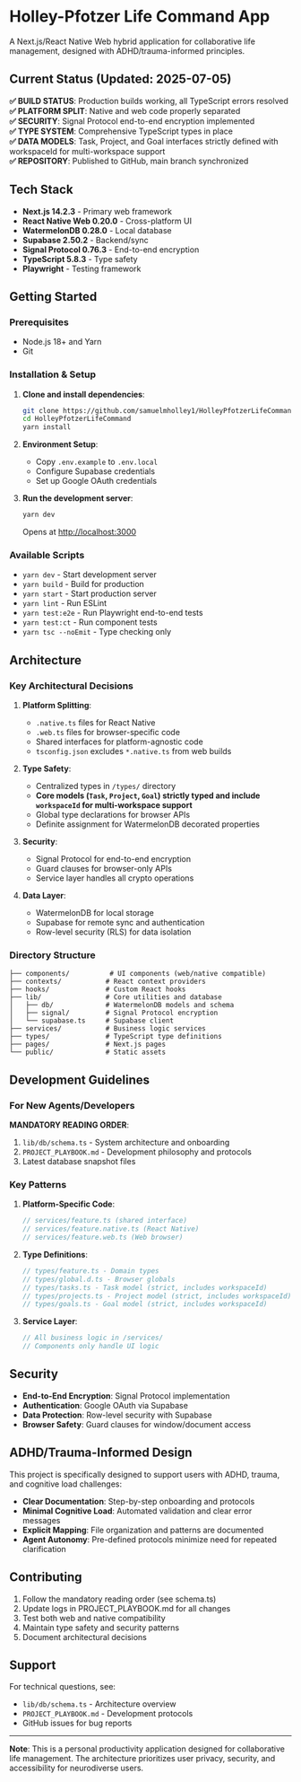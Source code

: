 # Holley-Pfotzer Life Command App

A Next.js/React Native Web hybrid application for collaborative life management, designed with ADHD/trauma-informed principles.

## Current Status (Updated: 2025-07-05)

**✅ BUILD STATUS**: Production builds working, all TypeScript errors resolved  
**✅ PLATFORM SPLIT**: Native and web code properly separated  
**✅ SECURITY**: Signal Protocol end-to-end encryption implemented  
**✅ TYPE SYSTEM**: Comprehensive TypeScript types in place  
**✅ DATA MODELS**: Task, Project, and Goal interfaces strictly defined with workspaceId for multi-workspace support  
**✅ REPOSITORY**: Published to GitHub, main branch synchronized  

## Tech Stack

- **Next.js 14.2.3** - Primary web framework
- **React Native Web 0.20.0** - Cross-platform UI
- **WatermelonDB 0.28.0** - Local database
- **Supabase 2.50.2** - Backend/sync
- **Signal Protocol 0.76.3** - End-to-end encryption
- **TypeScript 5.8.3** - Type safety
- **Playwright** - Testing framework

## Getting Started

### Prerequisites
- Node.js 18+ and Yarn
- Git

### Installation & Setup

1. **Clone and install dependencies**:
   ```bash
   git clone https://github.com/samuelmholley1/HolleyPfotzerLifeCommand.git
   cd HolleyPfotzerLifeCommand
   yarn install
   ```

2. **Environment Setup**:
   - Copy `.env.example` to `.env.local`
   - Configure Supabase credentials
   - Set up Google OAuth credentials

3. **Run the development server**:
   ```bash
   yarn dev
   ```
   Opens at [http://localhost:3000](http://localhost:3000)

### Available Scripts

- `yarn dev` - Start development server
- `yarn build` - Build for production
- `yarn start` - Start production server
- `yarn lint` - Run ESLint
- `yarn test:e2e` - Run Playwright end-to-end tests
- `yarn test:ct` - Run component tests
- `yarn tsc --noEmit` - Type checking only

## Architecture

### Key Architectural Decisions

1. **Platform Splitting**: 
   - `.native.ts` files for React Native
   - `.web.ts` files for browser-specific code
   - Shared interfaces for platform-agnostic code
   - `tsconfig.json` excludes `*.native.ts` from web builds

2. **Type Safety**:
   - Centralized types in `/types/` directory
   - **Core models (`Task`, `Project`, `Goal`) strictly typed and include `workspaceId` for multi-workspace support**
   - Global type declarations for browser APIs
   - Definite assignment for WatermelonDB decorated properties

3. **Security**:
   - Signal Protocol for end-to-end encryption
   - Guard clauses for browser-only APIs
   - Service layer handles all crypto operations

4. **Data Layer**:
   - WatermelonDB for local storage
   - Supabase for remote sync and authentication
   - Row-level security (RLS) for data isolation

### Directory Structure

```
├── components/          # UI components (web/native compatible)
├── contexts/           # React context providers
├── hooks/              # Custom React hooks
├── lib/                # Core utilities and database
│   ├── db/             # WatermelonDB models and schema
│   ├── signal/         # Signal Protocol encryption
│   └── supabase.ts     # Supabase client
├── services/           # Business logic services
├── types/              # TypeScript type definitions
├── pages/              # Next.js pages
└── public/             # Static assets
```

## Development Guidelines

### For New Agents/Developers

**MANDATORY READING ORDER**:
1. `lib/db/schema.ts` - System architecture and onboarding
2. `PROJECT_PLAYBOOK.md` - Development philosophy and protocols
3. Latest database snapshot files

### Key Patterns

1. **Platform-Specific Code**:
   ```typescript
   // services/feature.ts (shared interface)
   // services/feature.native.ts (React Native)
   // services/feature.web.ts (Web browser)
   ```

2. **Type Definitions**:
   ```typescript
   // types/feature.ts - Domain types
   // types/global.d.ts - Browser globals
   // types/tasks.ts - Task model (strict, includes workspaceId)
   // types/projects.ts - Project model (strict, includes workspaceId)
   // types/goals.ts - Goal model (strict, includes workspaceId)
   ```

3. **Service Layer**:
   ```typescript
   // All business logic in /services/
   // Components only handle UI logic
   ```

## Security

- **End-to-End Encryption**: Signal Protocol implementation
- **Authentication**: Google OAuth via Supabase
- **Data Protection**: Row-level security with Supabase
- **Browser Safety**: Guard clauses for window/document access

## ADHD/Trauma-Informed Design

This project is specifically designed to support users with ADHD, trauma, and cognitive load challenges:

- **Clear Documentation**: Step-by-step onboarding and protocols
- **Minimal Cognitive Load**: Automated validation and clear error messages
- **Explicit Mapping**: File organization and patterns are documented
- **Agent Autonomy**: Pre-defined protocols minimize need for repeated clarification

## Contributing

1. Follow the mandatory reading order (see schema.ts)
2. Update logs in PROJECT_PLAYBOOK.md for all changes
3. Test both web and native compatibility
4. Maintain type safety and security patterns
5. Document architectural decisions

## Support

For technical questions, see:
- `lib/db/schema.ts` - Architecture overview
- `PROJECT_PLAYBOOK.md` - Development protocols
- GitHub issues for bug reports

---

**Note**: This is a personal productivity application designed for collaborative life management. The architecture prioritizes user privacy, security, and accessibility for neurodiverse users.
